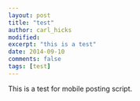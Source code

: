 ```yaml
---
layout: post
title: "test"
author: carl_hicks 
modified:
excerpt: "this is a test"
date: 2014-09-10
comments: false
tags: [test]
---
```


This is a test for mobile posting script. 